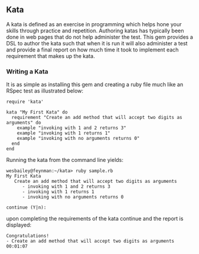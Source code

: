 ## Kata ##

A kata is defined as an exercise in programming which helps hone your skills
through practice and repetition.  Authoring katas has typically been done in 
web pages that do not help administer the test.  This gem provides a DSL to 
author the kata such that when it is run it will also administer a test and 
provide a final report on how much time it took to implement each requirement
that makes up the kata.

### Writing a Kata ###

It is as simple as installing this gem and creating a ruby file much like
an RSpec test as illustrated below:

    require 'kata'

    kata "My First Kata" do
      requirement "Create an add method that will accept two digits as arguments" do
        example "invoking with 1 and 2 returns 3"
        example "invoking with 1 returns 1"
        example "invoking with no arguments returns 0"
      end
    end

Running the kata from the command line yields:

    wesbailey@feynman:~/kata> ruby sample.rb 
    My First Kata
       Create an add method that will accept two digits as arguments
          - invoking with 1 and 2 returns 3
          - invoking with 1 returns 1
          - invoking with no arguments returns 0

    continue (Y|n): 

upon completing the requirements of the kata continue and the report is
displayed:

    Congratulations!
    - Create an add method that will accept two digits as arguments            00:01:07

